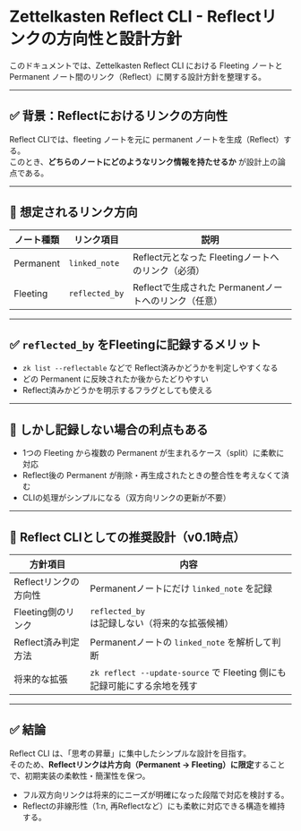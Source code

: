 # Zettelkasten Reflect CLI - Reflectリンクの方向性と設計方針

このドキュメントでは、Zettelkasten Reflect CLI における Fleeting ノートと Permanent ノート間のリンク（Reflect）に関する設計方針を整理する。

---

## ✅ 背景：Reflectにおけるリンクの方向性

Reflect CLIでは、fleeting ノートを元に permanent ノートを生成（Reflect）する。  
このとき、**どちらのノートにどのようなリンク情報を持たせるか** が設計上の論点である。

---

## 🔄 想定されるリンク方向

| ノート種類 | リンク項目 | 説明 |
|------------|------------|------|
| Permanent  | `linked_note` | Reflect元となった Fleetingノートへのリンク（必須） |
| Fleeting   | `reflected_by` | Reflectで生成された Permanentノートへのリンク（任意） |

---

## ✅ `reflected_by` をFleetingに記録するメリット

- `zk list --reflectable` などで Reflect済みかどうかを判定しやすくなる
- どの Permanent に反映されたか後からたどりやすい
- Reflect済みかどうかを明示するフラグとしても使える

---

## 💭 しかし記録しない場合の利点もある

- 1つの Fleeting から複数の Permanent が生まれるケース（split）に柔軟に対応
- Reflect後の Permanent が削除・再生成されたときの整合性を考えなくて済む
- CLIの処理がシンプルになる（双方向リンクの更新が不要）

---

## 🧭 Reflect CLIとしての推奨設計（v0.1時点）

| 方針項目 | 内容 |
|----------|------|
| Reflectリンクの方向性 | Permanentノートにだけ `linked_note` を記録 |
| Fleeting側のリンク | `reflected_by` は記録しない（将来的な拡張候補） |
| Reflect済み判定方法 | Permanentノートの `linked_note` を解析して判断 |
| 将来的な拡張 | `zk reflect --update-source` で Fleeting 側にも記録可能にする余地を残す |

---

## ✅ 結論

Reflect CLI は、「思考の昇華」に集中したシンプルな設計を目指す。  
そのため、**Reflectリンクは片方向（Permanent → Fleeting）に限定**することで、初期実装の柔軟性・簡潔性を保つ。

- フル双方向リンクは将来的にニーズが明確になった段階で対応を検討する。
- Reflectの非線形性（1:n, 再Reflectなど）にも柔軟に対応できる構造を維持する。

